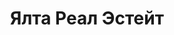 --- 
title: "Ялта Реал Эстейт" 
site: "http://www.etophomes.com" 
town: "Ялта" 
tel: ["+38 (093) 585 46 89, +38 (0654) 23-38-49, +7 (978) 842-73-82"] 
address: "Россия, Республика Крым, г.Ялта ул. К.Маркса 17/7" 
mail: "" 
--- 